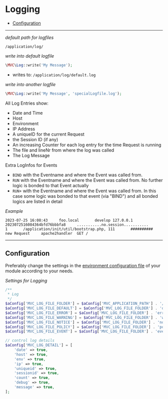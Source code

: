 
# Logging

- [Configuration](#configuration)

------------------------------------------------------------------------------------------------------------------------

_default path for logfiles_  
~~~
/application/log/
~~~

_write into default logfile_ 
~~~php
\MVC\Log::write('My Message');
~~~
- writes to: `/application/log/default.log`

_write into another logfile_  
~~~php
\MVC\Log::write('My Message', 'specialLogfile.log');
~~~

All Log Entries show:  
- Date and Time
- Host
- Environment
- IP Address
- A uniqueID for the current Request
- the Session ID (if any)
- An increasing Counter for each log entry for the time Request is running
- The file and lineNr from where the log was called
- The Log Message

Extra LogInfos for Events  
- `BIND` with the Eventname and where the Event was called from.
- `RUN`	with the Eventname and where the Event was called from. No further logic is bonded to that Event actually
- `RUN+` with the Eventname and where the Event was called from. In this case some logic was bonded to that event (via "BIND") and all bonded logics are listed in detail

_Example_  
~~~
2023-07-25 16:08:43     foo.local       develop 127.0.0.1       2023072516084364bfd76bbbfa8     ...........no.session...........        1       /application/init/util/bootstrap.php, 111       ##########      new Request     apache2handler  GET /
~~~

---

<a id="configuration"></a>
## Configuration

Preferably change the settings in the [environment configuration file](/3.3.x/configuration#Modules-environment-config-file) of your module according to your needs.

_Settings for Logging_  
~~~php
/**
 * Log
 */
$aConfig['MVC_LOG_FILE_FOLDER'] = $aConfig['MVC_APPLICATION_PATH'] . '/log/';
$aConfig['MVC_LOG_FILE_DEFAULT'] = $aConfig['MVC_LOG_FILE_FOLDER'] . 'default.log';
$aConfig['MVC_LOG_FILE_ERROR'] = $aConfig['MVC_LOG_FILE_FOLDER'] . 'error.log';
$aConfig['MVC_LOG_FILE_WARNING'] = $aConfig['MVC_LOG_FILE_FOLDER'] . 'warning.log';
$aConfig['MVC_LOG_FILE_NOTICE'] = $aConfig['MVC_LOG_FILE_FOLDER'] . 'notice.log';
$aConfig['MVC_LOG_FILE_POLICY'] = $aConfig['MVC_LOG_FILE_FOLDER'] . 'policy.log';
$aConfig['MVC_LOG_FILE_EVENT'] = $aConfig['MVC_LOG_FILE_FOLDER'] . 'event.log';

// control log details
$aConfig['MVC_LOG_DETAIL'] = [
    'date' => true,
    'host' => true,
    'env' => true,
    'ip' => true,
    'uniqueid' => true,
    'sessionid' => true,
    'count' => true,
    'debug' => true,
    'message' => true,
];
~~~